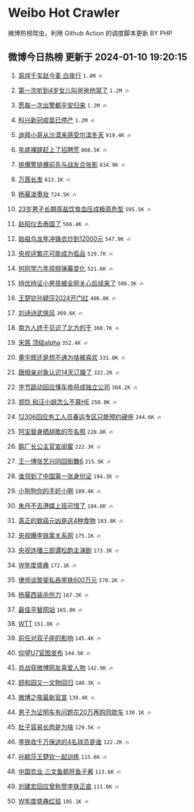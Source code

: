 # Weibo Hot Crawler 



微博热榜爬虫，利用 Github Action 的调度脚本更新 BY PHP 


## 微博今日热榜 更新于 2024-01-10 19:20:15 
1. [易烊千玺赵今麦 白夜行](https://s.weibo.com/weibo?q=%E6%98%93%E7%83%8A%E5%8D%83%E7%8E%BA%E8%B5%B5%E4%BB%8A%E9%BA%A6%20%E7%99%BD%E5%A4%9C%E8%A1%8C&t=31&band_rank=1&Refer=top) `1.4M 🔥` 

1. [第一次听到4岁女儿叫爸爸他哭了](https://s.weibo.com/weibo?q=%23%E7%AC%AC%E4%B8%80%E6%AC%A1%E5%90%AC%E5%88%B04%E5%B2%81%E5%A5%B3%E5%84%BF%E5%8F%AB%E7%88%B8%E7%88%B8%E4%BB%96%E5%93%AD%E4%BA%86%23&t=31&band_rank=2&Refer=top) `1.2M 🔥` 

1. [愿每一次出警都平安归来](https://s.weibo.com/weibo?q=%23%E6%84%BF%E6%AF%8F%E4%B8%80%E6%AC%A1%E5%87%BA%E8%AD%A6%E9%83%BD%E5%B9%B3%E5%AE%89%E5%BD%92%E6%9D%A5%23&t=31&band_rank=3&Refer=top) `1.2M 🔥` 

1. [科兴新冠疫苗已停产](https://s.weibo.com/weibo?q=%23%E7%A7%91%E5%85%B4%E6%96%B0%E5%86%A0%E7%96%AB%E8%8B%97%E5%B7%B2%E5%81%9C%E4%BA%A7%23&t=31&band_rank=4&Refer=top) `1.2M 🔥` 

1. [迪拜小哥从沙漠来感受尔滨冬天](https://s.weibo.com/weibo?q=%23%E8%BF%AA%E6%8B%9C%E5%B0%8F%E5%93%A5%E4%BB%8E%E6%B2%99%E6%BC%A0%E6%9D%A5%E6%84%9F%E5%8F%97%E5%B0%94%E6%BB%A8%E5%86%AC%E5%A4%A9%23&t=31&band_rank=5&Refer=top) `919.4K 🔥` 

1. [年底裸辞赶上了招聘荒](https://s.weibo.com/weibo?q=%23%E5%B9%B4%E5%BA%95%E8%A3%B8%E8%BE%9E%E8%B5%B6%E4%B8%8A%E4%BA%86%E6%8B%9B%E8%81%98%E8%8D%92%23&t=31&band_rank=6&Refer=top) `866.5K 🔥` 

1. [排爆警排爆前先与战友合张影](https://s.weibo.com/weibo?q=%23%E6%8E%92%E7%88%86%E8%AD%A6%E6%8E%92%E7%88%86%E5%89%8D%E5%85%88%E4%B8%8E%E6%88%98%E5%8F%8B%E5%90%88%E5%BC%A0%E5%BD%B1%23&t=31&band_rank=7&Refer=top) `834.9K 🔥` 

1. [万茜长发](https://s.weibo.com/weibo?q=%E4%B8%87%E8%8C%9C%E9%95%BF%E5%8F%91&t=31&band_rank=8&Refer=top) `813.1K 🔥` 

1. [杨幂泼墨妆](https://s.weibo.com/weibo?q=%23%E6%9D%A8%E5%B9%82%E6%B3%BC%E5%A2%A8%E5%A6%86%23&t=31&band_rank=9&Refer=top) `724.5K 🔥` 

1. [23岁男子长期高盐饮食血压成极高危型](https://s.weibo.com/weibo?q=%2323%E5%B2%81%E7%94%B7%E5%AD%90%E9%95%BF%E6%9C%9F%E9%AB%98%E7%9B%90%E9%A5%AE%E9%A3%9F%E8%A1%80%E5%8E%8B%E6%88%90%E6%9E%81%E9%AB%98%E5%8D%B1%E5%9E%8B%23&t=31&band_rank=10&Refer=top) `595.5K 🔥` 

1. [赵昭仪去泰国了](https://s.weibo.com/weibo?q=%23%E8%B5%B5%E6%98%AD%E4%BB%AA%E5%8E%BB%E6%B3%B0%E5%9B%BD%E4%BA%86%23&t=31&band_rank=11&Refer=top) `566.4K 🔥` 

1. [始祖鸟龙年冲锋衣炒到12000元](https://s.weibo.com/weibo?q=%23%E5%A7%8B%E7%A5%96%E9%B8%9F%E9%BE%99%E5%B9%B4%E5%86%B2%E9%94%8B%E8%A1%A3%E7%82%92%E5%88%B012000%E5%85%83%23&t=31&band_rank=12&Refer=top) `547.9K 🔥` 

1. [央视评繁花可能成为孤品](https://s.weibo.com/weibo?q=%23%E5%A4%AE%E8%A7%86%E8%AF%84%E7%B9%81%E8%8A%B1%E5%8F%AF%E8%83%BD%E6%88%90%E4%B8%BA%E5%AD%A4%E5%93%81%23&t=31&band_rank=13&Refer=top) `529.7K 🔥` 

1. [何同学六年视频弹幕变化](https://s.weibo.com/weibo?q=%23%E4%BD%95%E5%90%8C%E5%AD%A6%E5%85%AD%E5%B9%B4%E8%A7%86%E9%A2%91%E5%BC%B9%E5%B9%95%E5%8F%98%E5%8C%96%23&t=31&band_rank=14&Refer=top) `521.6K 🔥` 

1. [持优待证小男孩被全网关心后续来了](https://s.weibo.com/weibo?q=%23%E6%8C%81%E4%BC%98%E5%BE%85%E8%AF%81%E5%B0%8F%E7%94%B7%E5%AD%A9%E8%A2%AB%E5%85%A8%E7%BD%91%E5%85%B3%E5%BF%83%E5%90%8E%E7%BB%AD%E6%9D%A5%E4%BA%86%23&t=31&band_rank=15&Refer=top) `506.3K 🔥` 

1. [王楚钦孙颖莎2024开门红](https://s.weibo.com/weibo?q=%23%E7%8E%8B%E6%A5%9A%E9%92%A6%E5%AD%99%E9%A2%96%E8%8E%8E2024%E5%BC%80%E9%97%A8%E7%BA%A2%23&t=31&band_rank=16&Refer=top) `406.8K 🔥` 

1. [刘诗诗武侠风](https://s.weibo.com/weibo?q=%E5%88%98%E8%AF%97%E8%AF%97%E6%AD%A6%E4%BE%A0%E9%A3%8E&t=31&band_rank=17&Refer=top) `369.6K 🔥` 

1. [南方人终于见识了北方的干](https://s.weibo.com/weibo?q=%23%E5%8D%97%E6%96%B9%E4%BA%BA%E7%BB%88%E4%BA%8E%E8%A7%81%E8%AF%86%E4%BA%86%E5%8C%97%E6%96%B9%E7%9A%84%E5%B9%B2%23&t=31&band_rank=18&Refer=top) `360.7K 🔥` 

1. [宋茜 顶级alpha](https://s.weibo.com/weibo?q=%E5%AE%8B%E8%8C%9C%20%E9%A1%B6%E7%BA%A7alpha&t=31&band_rank=19&Refer=top) `352.4K 🔥` 

1. [董宇辉还是想不通为啥被喜欢](https://s.weibo.com/weibo?q=%23%E8%91%A3%E5%AE%87%E8%BE%89%E8%BF%98%E6%98%AF%E6%83%B3%E4%B8%8D%E9%80%9A%E4%B8%BA%E5%95%A5%E8%A2%AB%E5%96%9C%E6%AC%A2%23&t=31&band_rank=20&Refer=top) `331.0K 🔥` 

1. [跟相亲对象认识14天订婚了](https://s.weibo.com/weibo?q=%E8%B7%9F%E7%9B%B8%E4%BA%B2%E5%AF%B9%E8%B1%A1%E8%AE%A4%E8%AF%8614%E5%A4%A9%E8%AE%A2%E5%A9%9A%E4%BA%86&t=31&band_rank=21&Refer=top) `322.2K 🔥` 

1. [字节跳动回应懂车帝将成独立公司](https://s.weibo.com/weibo?q=%23%E5%AD%97%E8%8A%82%E8%B7%B3%E5%8A%A8%E5%9B%9E%E5%BA%94%E6%87%82%E8%BD%A6%E5%B8%9D%E5%B0%86%E6%88%90%E7%8B%AC%E7%AB%8B%E5%85%AC%E5%8F%B8%23&t=31&band_rank=22&Refer=top) `304.2K 🔥` 

1. [郑恺 和汪小姐怎么不算HE](https://s.weibo.com/weibo?q=%E9%83%91%E6%81%BA%20%E5%92%8C%E6%B1%AA%E5%B0%8F%E5%A7%90%E6%80%8E%E4%B9%88%E4%B8%8D%E7%AE%97HE&t=31&band_rank=23&Refer=top) `250.0K 🔥` 

1. [12306回应务工人员春运专区只能预约硬座](https://s.weibo.com/weibo?q=%2312306%E5%9B%9E%E5%BA%94%E5%8A%A1%E5%B7%A5%E4%BA%BA%E5%91%98%E6%98%A5%E8%BF%90%E4%B8%93%E5%8C%BA%E5%8F%AA%E8%83%BD%E9%A2%84%E7%BA%A6%E7%A1%AC%E5%BA%A7%23&t=31&band_rank=24&Refer=top) `244.6K 🔥` 

1. [阿宝替身晒胡歌的签名照](https://s.weibo.com/weibo?q=%23%E9%98%BF%E5%AE%9D%E6%9B%BF%E8%BA%AB%E6%99%92%E8%83%A1%E6%AD%8C%E7%9A%84%E7%AD%BE%E5%90%8D%E7%85%A7%23&t=31&band_rank=25&Refer=top) `228.8K 🔥` 

1. [鹅厂长公主官宣闺蜜](https://s.weibo.com/weibo?q=%E9%B9%85%E5%8E%82%E9%95%BF%E5%85%AC%E4%B8%BB%E5%AE%98%E5%AE%A3%E9%97%BA%E8%9C%9C&t=31&band_rank=26&Refer=top) `222.3K 🔥` 

1. [王一博张艺兴同回街舞6](https://s.weibo.com/weibo?q=%23%E7%8E%8B%E4%B8%80%E5%8D%9A%E5%BC%A0%E8%89%BA%E5%85%B4%E5%90%8C%E5%9B%9E%E8%A1%97%E8%88%9E6%23&t=31&band_rank=27&Refer=top) `215.9K 🔥` 

1. [谁领到了中国第一张身份证](https://s.weibo.com/weibo?q=%23%E8%B0%81%E9%A2%86%E5%88%B0%E4%BA%86%E4%B8%AD%E5%9B%BD%E7%AC%AC%E4%B8%80%E5%BC%A0%E8%BA%AB%E4%BB%BD%E8%AF%81%23&t=31&band_rank=28&Refer=top) `194.3K 🔥` 

1. [小狗狗你的手好小啊](https://s.weibo.com/weibo?q=%E5%B0%8F%E7%8B%97%E7%8B%97%E4%BD%A0%E7%9A%84%E6%89%8B%E5%A5%BD%E5%B0%8F%E5%95%8A&t=31&band_rank=29&Refer=top) `189.4K 🔥` 

1. [朱丹不去港媒上班可惜了](https://s.weibo.com/weibo?q=%E6%9C%B1%E4%B8%B9%E4%B8%8D%E5%8E%BB%E6%B8%AF%E5%AA%92%E4%B8%8A%E7%8F%AD%E5%8F%AF%E6%83%9C%E4%BA%86&t=31&band_rank=30&Refer=top) `184.8K 🔥` 

1. [真正的致癌元凶是这4种食物](https://s.weibo.com/weibo?q=%23%E7%9C%9F%E6%AD%A3%E7%9A%84%E8%87%B4%E7%99%8C%E5%85%83%E5%87%B6%E6%98%AF%E8%BF%994%E7%A7%8D%E9%A3%9F%E7%89%A9%23&t=31&band_rank=31&Refer=top) `183.8K 🔥` 

1. [央视曝李铁案关系网](https://s.weibo.com/weibo?q=%23%E5%A4%AE%E8%A7%86%E6%9B%9D%E6%9D%8E%E9%93%81%E6%A1%88%E5%85%B3%E7%B3%BB%E7%BD%91%23&t=31&band_rank=32&Refer=top) `175.1K 🔥` 

1. [央视连播三部谭松韵主演剧](https://s.weibo.com/weibo?q=%23%E5%A4%AE%E8%A7%86%E8%BF%9E%E6%92%AD%E4%B8%89%E9%83%A8%E8%B0%AD%E6%9D%BE%E9%9F%B5%E4%B8%BB%E6%BC%94%E5%89%A7%23&t=31&band_rank=33&Refer=top) `173.3K 🔥` 

1. [W年度盛典](https://s.weibo.com/weibo?q=W%E5%B9%B4%E5%BA%A6%E7%9B%9B%E5%85%B8&t=31&band_rank=34&Refer=top) `172.1K 🔥` 

1. [律师谈黎斐私吞李铁600万元](https://s.weibo.com/weibo?q=%23%E5%BE%8B%E5%B8%88%E8%B0%88%E9%BB%8E%E6%96%90%E7%A7%81%E5%90%9E%E6%9D%8E%E9%93%81600%E4%B8%87%E5%85%83%23&t=31&band_rank=35&Refer=top) `170.2K 🔥` 

1. [杨幂西装杀伤力](https://s.weibo.com/weibo?q=%E6%9D%A8%E5%B9%82%E8%A5%BF%E8%A3%85%E6%9D%80%E4%BC%A4%E5%8A%9B&t=31&band_rank=36&Refer=top) `167.3K 🔥` 

1. [最佳平替网站](https://s.weibo.com/weibo?q=%E6%9C%80%E4%BD%B3%E5%B9%B3%E6%9B%BF%E7%BD%91%E7%AB%99&t=31&band_rank=37&Refer=top) `165.8K 🔥` 

1. [WTT](https://s.weibo.com/weibo?q=WTT&t=31&band_rank=38&Refer=top) `151.8K 🔥` 

1. [前任对双子座的影响](https://s.weibo.com/weibo?q=%E5%89%8D%E4%BB%BB%E5%AF%B9%E5%8F%8C%E5%AD%90%E5%BA%A7%E7%9A%84%E5%BD%B1%E5%93%8D&t=31&band_rank=39&Refer=top) `145.4K 🔥` 

1. [仰望U7官图发布](https://s.weibo.com/weibo?q=%23%E4%BB%B0%E6%9C%9BU7%E5%AE%98%E5%9B%BE%E5%8F%91%E5%B8%83%23&t=31&band_rank=40&Refer=top) `144.5K 🔥` 

1. [肖战获微博网友喜爱人物](https://s.weibo.com/weibo?q=%23%E8%82%96%E6%88%98%E8%8E%B7%E5%BE%AE%E5%8D%9A%E7%BD%91%E5%8F%8B%E5%96%9C%E7%88%B1%E4%BA%BA%E7%89%A9%23&t=31&band_rank=41&Refer=top) `142.9K 🔥` 

1. [颐和园又一文物回归](https://s.weibo.com/weibo?q=%23%E9%A2%90%E5%92%8C%E5%9B%AD%E5%8F%88%E4%B8%80%E6%96%87%E7%89%A9%E5%9B%9E%E5%BD%92%23&t=31&band_rank=42&Refer=top) `140.3K 🔥` 

1. [微博之夜最新官宣](https://s.weibo.com/weibo?q=%23%E5%BE%AE%E5%8D%9A%E4%B9%8B%E5%A4%9C%E6%9C%80%E6%96%B0%E5%AE%98%E5%AE%A3%23&t=31&band_rank=43&Refer=top) `139.4K 🔥` 

1. [男子为证明车有问题花20万再购同款车](https://s.weibo.com/weibo?q=%23%E7%94%B7%E5%AD%90%E4%B8%BA%E8%AF%81%E6%98%8E%E8%BD%A6%E6%9C%89%E9%97%AE%E9%A2%98%E8%8A%B120%E4%B8%87%E5%86%8D%E8%B4%AD%E5%90%8C%E6%AC%BE%E8%BD%A6%23&t=31&band_rank=44&Refer=top) `130.1K 🔥` 

1. [肚子容易长肉是为啥](https://s.weibo.com/weibo?q=%23%E8%82%9A%E5%AD%90%E5%AE%B9%E6%98%93%E9%95%BF%E8%82%89%E6%98%AF%E4%B8%BA%E5%95%A5%23&t=31&band_rank=45&Refer=top) `129.5K 🔥` 

1. [李铁收千万保送的4名球员是谁](https://s.weibo.com/weibo?q=%23%E6%9D%8E%E9%93%81%E6%94%B6%E5%8D%83%E4%B8%87%E4%BF%9D%E9%80%81%E7%9A%844%E5%90%8D%E7%90%83%E5%91%98%E6%98%AF%E8%B0%81%23&t=31&band_rank=46&Refer=top) `122.2K 🔥` 

1. [孙颖莎王楚钦一起训练](https://s.weibo.com/weibo?q=%E5%AD%99%E9%A2%96%E8%8E%8E%E7%8E%8B%E6%A5%9A%E9%92%A6%E4%B8%80%E8%B5%B7%E8%AE%AD%E7%BB%83&t=31&band_rank=47&Refer=top) `115.6K 🔥` 

1. [中国农业 三文鱼鹅肝鱼子酱](https://s.weibo.com/weibo?q=%E4%B8%AD%E5%9B%BD%E5%86%9C%E4%B8%9A%20%E4%B8%89%E6%96%87%E9%B1%BC%E9%B9%85%E8%82%9D%E9%B1%BC%E5%AD%90%E9%85%B1&t=31&band_rank=48&Refer=top) `113.6K 🔥` 

1. [刘建宏回应曾称赞李铁正直](https://s.weibo.com/weibo?q=%23%E5%88%98%E5%BB%BA%E5%AE%8F%E5%9B%9E%E5%BA%94%E6%9B%BE%E7%A7%B0%E8%B5%9E%E6%9D%8E%E9%93%81%E6%AD%A3%E7%9B%B4%23&t=31&band_rank=49&Refer=top) `111.0K 🔥` 

1. [W年度盛典红毯](https://s.weibo.com/weibo?q=%23W%E5%B9%B4%E5%BA%A6%E7%9B%9B%E5%85%B8%E7%BA%A2%E6%AF%AF%23&t=31&band_rank=50&Refer=top) `105.1K 🔥` 

